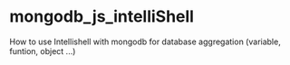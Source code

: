 # mongodb_js_intelliShell
How to use Intellishell with mongodb for database aggregation (variable, funtion, object ...)
